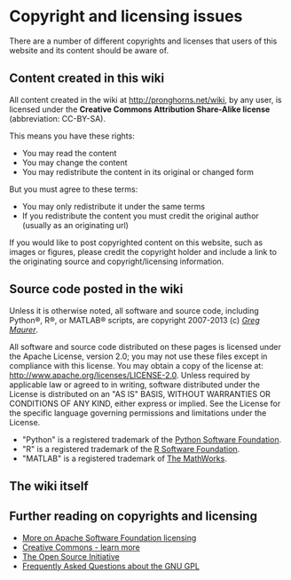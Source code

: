 # Copyright and licensing issues

There are a number of different copyrights and licenses that users of
this website and its content should be aware of.

## Content created in this wiki

All content created in the wiki at <http://pronghorns.net/wiki>, by any
user, is licensed under the **Creative Commons Attribution Share-Alike
license** (abbreviation: CC-BY-SA).

This means you have these rights:

- You may read the content
- You may change the content
- You may redistribute the content in its original or changed form

But you must agree to these terms:

- You may only redistribute it under the same terms
- If you redistribute the content you must credit the original author (usually as an originating url)

If you would like to post copyrighted content on this website, such as
images or figures, please credit the copyright holder and include a link
to the originating source and copyright/licensing information.

## Source code posted in the wiki

Unless it is otherwise noted, all software and source code, including
Python®, R®, or MATLAB® scripts, are copyright 2007-2013 (c) *[Greg
Maurer](greg@pronghorns.net)*.

All software and source code distributed on these pages is licensed
under the Apache License, version 2.0; you may not use these files
except in compliance with this license. You may obtain a copy of the
license at: <http://www.apache.org/licenses/LICENSE-2.0>. Unless
required by applicable law or agreed to in writing, software distributed
under the License is distributed on an "AS IS" BASIS, WITHOUT WARRANTIES
OR CONDITIONS OF ANY KIND, either express or implied. See the License
for the specific language governing permissions and limitations under
the License.

* "Python" is a registered trademark of the [Python Software Foundation](http://www.python.org).
* "R" is a registered trademark of the [R Software Foundation](http://www.r-project.org/).
* "MATLAB" is a registered trademark of [The MathWorks](http://www.mathworks.com).

## The wiki itself


## Further reading on copyrights and licensing

* [More on Apache Software Foundation licensing](http://www.apache.org/licenses/)
* [Creative Commons - learn more](http://creativecommons.org/learn/)
* [The Open Source Initiative](http://opensource.org)
* [Frequently Asked Questions about the GNU GPL](http://www.fsf.org/licenses/gpl-faq.html)
